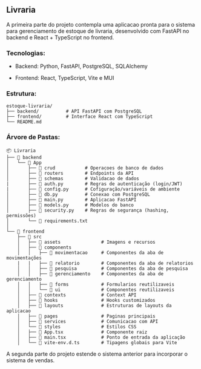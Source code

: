 ## Livraria

A primeira parte do projeto contempla uma aplicacao pronta para o sistema para gerenciamento de estoque de livraria, desenvolvido com FastAPI no backend e React + TypeScript no frontend.

### Tecnologias: 

- Backend: Python, FastAPI, PostgreSQL, SQLAlchemy

- Frontend: React, TypeScript, Vite e MUI 

### Estrutura:
```
estoque-livraria/
├── backend/          # API FastAPI com PostgreSQL
├── frontend/         # Interface React com TypeScript
└── README.md
```

### Árvore de Pastas:

```
📦 Livraria
├── 📂 backend
│   └── 📂 App
│       ├── 📂 crud           # Operacoes de banco de dados
│       ├── 📂 routers        # Endpoints da API
│       ├── 📂 schemas        # Validacao de dados
|       ├── 📜 auth.py        # Regras de autenticação (login/JWT)
|       ├── 📜 config.py      # Cofiguração/variáveis de ambiente
│       ├── 📜 db.py          # Conexao com PostgreSQL
│       ├── 📜 main.py        # Aplicacao FastAPI
│       ├── 📜 models.py      # Modelos do banco
│       ├── 📜 security.py    # Regras de segurança (hashing, permissões)
│       └── 📜 requirements.txt
│
└── 📂 frontend
    ├── 📂 src
    │   ├── 📂 assets               # Imagens e recursos
    │   ├── 📂 components
    │   │   ├── 📂 movimentacao     # Componentes da aba de movimentações
    |   |   ├── 📂 relatorio        # Componentes da aba de relatorios
    │   │   ├── 📂 pesquisa         # Componentes da aba de pesquisa
    │   │   ├── 📂 gerenciamento    # Componentes da aba de gerenciamento
    │   │   ├── 📂 forms            # Formularios reutilizaveis
    │   │   └── 📂 ui               # Componentes reutilizaveis
    │   ├── 📂 contexts             # Context API
    │   ├── 📂 hooks                # Hooks customizados
    │   ├── 📂 layouts              # Estruturas de layouts da aplicacao
    │   ├── 📂 pages                # Paginas principais
    │   ├── 📂 services             # Comunicacao com API
    │   └── 📂 styles               # Estilos CSS
    │   ├── 📜 App.tsx              # Componente raiz
    │   ├── 📜 main.tsx             # Ponto de entrada da aplicação
    │   └── 📜 vite-env.d.ts        # Tipagens globais para Vite

```

A segunda parte do projeto estende o sistema anterior para incorporar o sistema de vendas.
